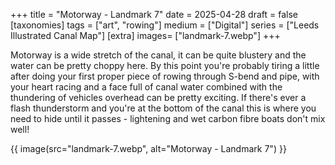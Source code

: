 +++
title = "Motorway - Landmark 7"
date = 2025-04-28
draft =  false
[taxonomies]
tags = ["art", "rowing"]
medium = ["Digital"]
series = ["Leeds Illustrated Canal Map"]
[extra]
images= ["landmark-7.webp"]
+++

Motorway is a wide stretch of the canal, it can be quite blustery and the water can be pretty choppy here. By this point you're probably tiring a little after doing your first proper piece of rowing through S-bend and pipe, with your heart racing and a face full of canal water combined with the thundering of vehicles overhead can be pretty exciting. If there's ever a flash thunderstorm and you're at the bottom of the canal this is where you need to hide until it passes - lightening and wet carbon fibre boats don't mix well!

{{ image(src="landmark-7.webp", alt="Motorway - Landmark 7") }}
